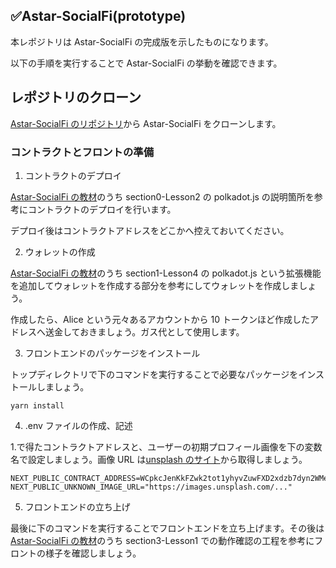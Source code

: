 ## ✅Astar-SocialFi(prototype)

本レポジトリは Astar-SocialFi の完成版を示したものになります。

以下の手順を実行することで Astar-SocialFi の挙動を確認できます。

## レポジトリのクローン

[Astar-SocialFi のリポジトリ](https://github.com/unchain-tech/ASTAR-SocialFi)から Astar-SocialFi をクローンします。

### コントラクトとフロントの準備

1. コントラクトのデプロイ

[Astar-SocialFi の教材](https://app.unchain.tech/learn/ASTAR-SocialFi/ja/0/2/)のうち section0-Lesson2 の polkadot.js の説明箇所を参考にコントラクトのデプロイを行います。

デプロイ後はコントラクトアドレスをどこかへ控えておいてください。

2. ウォレットの作成

[Astar-SocialFi の教材](https://app.unchain.tech/learn/ASTAR-SocialFi/ja/1/1/)のうち section1-Lesson4 の polkadot.js という拡張機能を追加してウォレットを作成する部分を参考にしてウォレットを作成しましょう。

作成したら、Alice という元々あるアカウントから 10 トークンほど作成したアドレスへ送金しておきましょう。ガス代として使用します。

3. フロントエンドのパッケージをインストール

トップディレクトリで下のコマンドを実行することで必要なパッケージをインストールしましょう。

```
yarn install
```

4. .env ファイルの作成、記述

1.で得たコントラクトアドレスと、ユーザーの初期プロフィール画像を下の変数名で設定しましょう。画像 URL は[unsplash のサイト](https://unsplash.com/)から取得しましょう。

```
NEXT_PUBLIC_CONTRACT_ADDRESS=WCpkcJenKkFZwk2tot1yhyvZuwFXD2xdzb7dyn2WMebKtC6
NEXT_PUBLIC_UNKNOWN_IMAGE_URL="https://images.unsplash.com/..."
```

5. フロントエンドの立ち上げ

最後に下のコマンドを実行することでフロントエンドを立ち上げます。その後は[Astar-SocialFi の教材](https://app.unchain.tech/learn/ASTAR-SocialFi/ja/3/1/)のうち section3-Lesson1 での動作確認の工程を参考にフロントの様子を確認しましょう。
